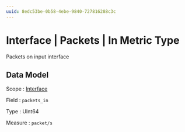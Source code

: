 ```yaml
---
uuid: 8edc53be-0b58-4ebe-9840-727816288c3c
---
```

# Interface | Packets | In Metric Type

Packets on input interface

## Data Model

Scope
: [Interface](../../../metric-scopes-reference/interface.md)

Field
: `packets_in`

Type
: UInt64

Measure
: `packet/s`
